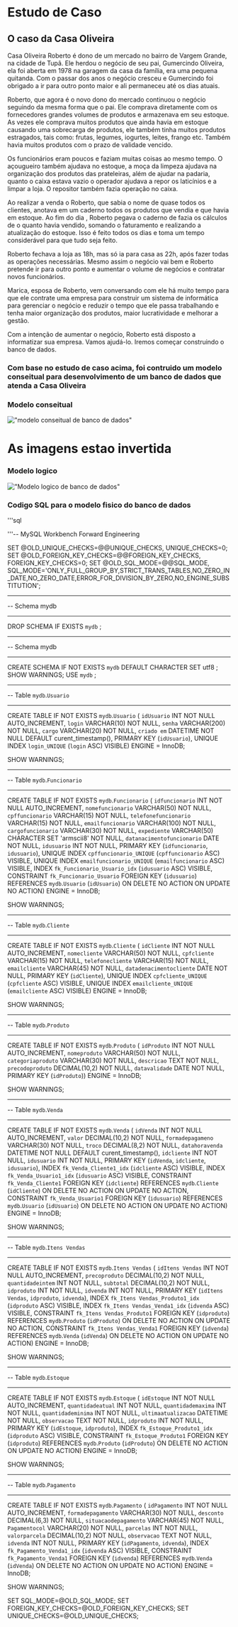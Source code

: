 # Estudo de Caso
## O caso da Casa Oliveira

Casa Oliveira
Roberto é dono de um mercado no bairro de Vargem Grande, na cidade de 
Tupã. Ele herdou o negócio de seu pai, Gumercindo Oliveira, ela foi aberta em 
1978 na garagem da casa da família, era uma pequena quitanda. Com o passar 
dos anos o negócio cresceu e Gumercindo foi obrigado a ir para outro ponto 
maior e ali permaneceu até os dias atuais.

Roberto, que agora é o novo dono do mercado continuou o negócio seguindo 
da mesma forma que o pai. Ele comprava diretamente com os fornecedores 
grandes volumes de produtos e armazenava em seu estoque. As vezes ele 
comprava muitos produtos que ainda havia em estoque causando uma 
sobrecarga de produtos, ele também tinha muitos produtos estragados, tais 
como: frutas, legumes, iogurtes, leites, frango etc. Também havia muitos 
produtos com o prazo de validade vencido.

Os funcionários eram poucos e faziam muitas coisas ao mesmo tempo. O 
açougueiro também ajudava no estoque, a moça da limpeza ajudava na 
organização dos produtos das prateleiras, além de ajudar na padaria, quanto o 
caixa estava vazio o operador ajudava a repor os laticínios e a limpar a loja. O 
repositor também fazia operação no caixa.

Ao realizar a venda o Roberto, que sabia o nome de quase todos os clientes, 
anotava em um caderno todos os produtos que vendia e que havia em estoque. 
Ao fim do dia , Roberto pegava o caderno de fazia os cálculos de o quanto 
havia vendido, somando o faturamento e realizando a atualização do estoque. 
Isso é feito todos os dias e toma um tempo considerável para que tudo seja 
feito.

Roberto fechava a loja as 18h, mas só ia para casa as 22h, após fazer todas as 
operações necessárias. Mesmo assim o negócio vai bem e Roberto pretende ir 
para outro ponto e aumentar o volume de negócios e contratar novos 
funcionários.

Marica, esposa de Roberto, vem conversando com ele há muito tempo para que 
ele contrate uma empresa para construir um sistema de informática para 
gerenciar o negócio e reduzir o tempo que ele passa trabalhando e tenha maior 
organização dos produtos, maior lucratividade e melhorar a gestão.

Com a intenção de aumentar o negócio, Roberto está disposto a informatizar 
sua empresa. Vamos ajudá-lo. Iremos começar construindo o banco de dados.

### Com base no estudo de caso acima, foi contruido um modelo conseitual para desenvolvimento de um banco de dados que atenda a Casa Oliveira

### Modelo conseitual

!["modelo conseitual de banco de dados"](modelo-casa-oliveira.png)
# As imagens estao invertida

### Modelo logico
!["Modelo logico de banco de dados"](modelo-conseitual-casa-oliveira.png)

### Codigo SQL para o modelo fisico do banco de dados

'''sql

'''-- MySQL Workbench Forward Engineering

SET @OLD_UNIQUE_CHECKS=@@UNIQUE_CHECKS, UNIQUE_CHECKS=0;
SET @OLD_FOREIGN_KEY_CHECKS=@@FOREIGN_KEY_CHECKS, FOREIGN_KEY_CHECKS=0;
SET @OLD_SQL_MODE=@@SQL_MODE, SQL_MODE='ONLY_FULL_GROUP_BY,STRICT_TRANS_TABLES,NO_ZERO_IN_DATE,NO_ZERO_DATE,ERROR_FOR_DIVISION_BY_ZERO,NO_ENGINE_SUBSTITUTION';

-- -----------------------------------------------------
-- Schema mydb
-- -----------------------------------------------------
DROP SCHEMA IF EXISTS `mydb` ;

-- -----------------------------------------------------
-- Schema mydb
-- -----------------------------------------------------
CREATE SCHEMA IF NOT EXISTS `mydb` DEFAULT CHARACTER SET utf8 ;
SHOW WARNINGS;
USE `mydb` ;

-- -----------------------------------------------------
-- Table `mydb`.`Usuario`
-- -----------------------------------------------------
CREATE TABLE IF NOT EXISTS `mydb`.`Usuario` (
  `idUsuario` INT NOT NULL AUTO_INCREMENT,
  `login` VARCHAR(10) NOT NULL,
  `senha` VARCHAR(200) NOT NULL,
  `cargo` VARCHAR(20) NOT NULL,
  `criado em` DATETIME NOT NULL DEFAULT curent_timestamp(),
  PRIMARY KEY (`idUsuario`),
  UNIQUE INDEX `login_UNIQUE` (`login` ASC) VISIBLE)
ENGINE = InnoDB;

SHOW WARNINGS;

-- -----------------------------------------------------
-- Table `mydb`.`Funcionario`
-- -----------------------------------------------------
CREATE TABLE IF NOT EXISTS `mydb`.`Funcionario` (
  `idfuncionario` INT NOT NULL AUTO_INCREMENT,
  `nomefuncionario` VARCHAR(50) NOT NULL,
  `cpffuncionario` VARCHAR(15) NOT NULL,
  `telefonefuncionario` VARCHAR(15) NOT NULL,
  `emailfuncionario` VARCHAR(100) NOT NULL,
  `cargofuncionario` VARCHAR(30) NOT NULL,
  `expediente` VARCHAR(50) CHARACTER SET 'armscii8' NOT NULL,
  `datanacimentofuncionario` DATE NOT NULL,
  `idusuario` INT NOT NULL,
  PRIMARY KEY (`idfuncionario`, `idusuario`),
  UNIQUE INDEX `cpffuncionario_UNIQUE` (`cpffuncionario` ASC) VISIBLE,
  UNIQUE INDEX `emailfuncionario_UNIQUE` (`emailfuncionario` ASC) VISIBLE,
  INDEX `fk_Funcionario_Usuario_idx` (`idusuario` ASC) VISIBLE,
  CONSTRAINT `fk_Funcionario_Usuario`
    FOREIGN KEY (`idusuario`)
    REFERENCES `mydb`.`Usuario` (`idUsuario`)
    ON DELETE NO ACTION
    ON UPDATE NO ACTION)
ENGINE = InnoDB;

SHOW WARNINGS;

-- -----------------------------------------------------
-- Table `mydb`.`Cliente`
-- -----------------------------------------------------
CREATE TABLE IF NOT EXISTS `mydb`.`Cliente` (
  `idCliente` INT NOT NULL AUTO_INCREMENT,
  `nomecliente` VARCHAR(50) NOT NULL,
  `cpfcliente` VARCHAR(15) NOT NULL,
  `telefonecliente` VARCHAR(15) NOT NULL,
  `emailcliente` VARCHAR(45) NOT NULL,
  `datadenacimentocliente` DATE NOT NULL,
  PRIMARY KEY (`idCliente`),
  UNIQUE INDEX `cpfcliente_UNIQUE` (`cpfcliente` ASC) VISIBLE,
  UNIQUE INDEX `emailcliente_UNIQUE` (`emailcliente` ASC) VISIBLE)
ENGINE = InnoDB;

SHOW WARNINGS;

-- -----------------------------------------------------
-- Table `mydb`.`Produto`
-- -----------------------------------------------------
CREATE TABLE IF NOT EXISTS `mydb`.`Produto` (
  `idProduto` INT NOT NULL AUTO_INCREMENT,
  `nomeproduto` VARCHAR(50) NOT NULL,
  `categoriaproduto` VARCHAR(30) NOT NULL,
  `descricao` TEXT NOT NULL,
  `precodoproduto` DECIMAL(10,2) NOT NULL,
  `datavalidade` DATE NOT NULL,
  PRIMARY KEY (`idProduto`))
ENGINE = InnoDB;

SHOW WARNINGS;

-- -----------------------------------------------------
-- Table `mydb`.`Venda`
-- -----------------------------------------------------
CREATE TABLE IF NOT EXISTS `mydb`.`Venda` (
  `idVenda` INT NOT NULL AUTO_INCREMENT,
  `valor` DECIMAL(10,2) NOT NULL,
  `formadepagameno` VARCHAR(30) NOT NULL,
  `troco` DECIMAL(8,2) NOT NULL,
  `datahoravenda` DATETIME NOT NULL DEFAULT curent_timestamp(),
  `idcliente` INT NOT NULL,
  `idusuario` INT NOT NULL,
  PRIMARY KEY (`idVenda`, `idcliente`, `idusuario`),
  INDEX `fk_Venda_Cliente1_idx` (`idcliente` ASC) VISIBLE,
  INDEX `fk_Venda_Usuario1_idx` (`idusuario` ASC) VISIBLE,
  CONSTRAINT `fk_Venda_Cliente1`
    FOREIGN KEY (`idcliente`)
    REFERENCES `mydb`.`Cliente` (`idCliente`)
    ON DELETE NO ACTION
    ON UPDATE NO ACTION,
  CONSTRAINT `fk_Venda_Usuario1`
    FOREIGN KEY (`idusuario`)
    REFERENCES `mydb`.`Usuario` (`idUsuario`)
    ON DELETE NO ACTION
    ON UPDATE NO ACTION)
ENGINE = InnoDB;

SHOW WARNINGS;

-- -----------------------------------------------------
-- Table `mydb`.`Itens Vendas`
-- -----------------------------------------------------
CREATE TABLE IF NOT EXISTS `mydb`.`Itens Vendas` (
  `idItens Vendas` INT NOT NULL AUTO_INCREMENT,
  `precoproduto` DECIMAL(10,2) NOT NULL,
  `quantidadeintem` INT NOT NULL,
  `subtotal` DECIMAL(10,2) NOT NULL,
  `idproduto` INT NOT NULL,
  `idvenda` INT NOT NULL,
  PRIMARY KEY (`idItens Vendas`, `idproduto`, `idvenda`),
  INDEX `fk_Itens Vendas_Produto1_idx` (`idproduto` ASC) VISIBLE,
  INDEX `fk_Itens Vendas_Venda1_idx` (`idvenda` ASC) VISIBLE,
  CONSTRAINT `fk_Itens Vendas_Produto1`
    FOREIGN KEY (`idproduto`)
    REFERENCES `mydb`.`Produto` (`idProduto`)
    ON DELETE NO ACTION
    ON UPDATE NO ACTION,
  CONSTRAINT `fk_Itens Vendas_Venda1`
    FOREIGN KEY (`idvenda`)
    REFERENCES `mydb`.`Venda` (`idVenda`)
    ON DELETE NO ACTION
    ON UPDATE NO ACTION)
ENGINE = InnoDB;

SHOW WARNINGS;

-- -----------------------------------------------------
-- Table `mydb`.`Estoque`
-- -----------------------------------------------------
CREATE TABLE IF NOT EXISTS `mydb`.`Estoque` (
  `idEstoque` INT NOT NULL AUTO_INCREMENT,
  `quantidadeatual` INT NOT NULL,
  `quantidademaxima` INT NOT NULL,
  `quantidademinima` INT NOT NULL,
  `ultimaatualizacao` DATETIME NOT NULL,
  `observacao` TEXT NOT NULL,
  `idproduto` INT NOT NULL,
  PRIMARY KEY (`idEstoque`, `idproduto`),
  INDEX `fk_Estoque_Produto1_idx` (`idproduto` ASC) VISIBLE,
  CONSTRAINT `fk_Estoque_Produto1`
    FOREIGN KEY (`idproduto`)
    REFERENCES `mydb`.`Produto` (`idProduto`)
    ON DELETE NO ACTION
    ON UPDATE NO ACTION)
ENGINE = InnoDB;

SHOW WARNINGS;

-- -----------------------------------------------------
-- Table `mydb`.`Pagamento`
-- -----------------------------------------------------
CREATE TABLE IF NOT EXISTS `mydb`.`Pagamento` (
  `idPagamento` INT NOT NULL AUTO_INCREMENT,
  `formadepagamento` VARCHAR(30) NOT NULL,
  `desconto` DECIMAL(6,3) NOT NULL,
  `situacaodepagamento` VARCHAR(45) NOT NULL,
  `Pagamentocol` VARCHAR(20) NOT NULL,
  `parcelas` INT NOT NULL,
  `valorparcela` DECIMAL(10,2) NOT NULL,
  `observacao` TEXT NOT NULL,
  `idvenda` INT NOT NULL,
  PRIMARY KEY (`idPagamento`, `idvenda`),
  INDEX `fk_Pagamento_Venda1_idx` (`idvenda` ASC) VISIBLE,
  CONSTRAINT `fk_Pagamento_Venda1`
    FOREIGN KEY (`idvenda`)
    REFERENCES `mydb`.`Venda` (`idVenda`)
    ON DELETE NO ACTION
    ON UPDATE NO ACTION)
ENGINE = InnoDB;

SHOW WARNINGS;

SET SQL_MODE=@OLD_SQL_MODE;
SET FOREIGN_KEY_CHECKS=@OLD_FOREIGN_KEY_CHECKS;
SET UNIQUE_CHECKS=@OLD_UNIQUE_CHECKS;

